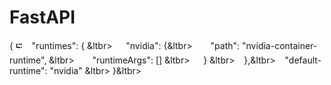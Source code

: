 # FastAPI


 { &#11155;
&ensp;  "runtimes": { &ltbr&gt;
&ensp;&ensp;  "nvidia": {&ltbr&gt; 
&ensp;&ensp;&ensp;  "path": "nvidia-container-runtime", &ltbr&gt;
&ensp;&ensp;&ensp;  "runtimeArgs": [] &ltbr&gt;
&ensp;&ensp;  } &ltbr&gt;
&ensp;  },&ltbr&gt; 
&ensp; "default-runtime": "nvidia" &ltbr&gt;
 }&ltbr&gt;


